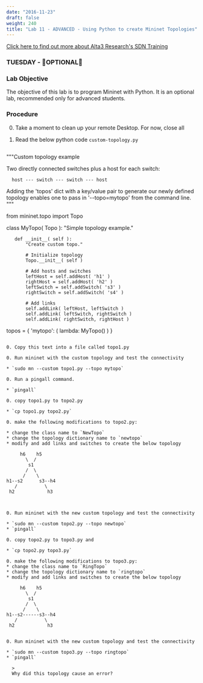 ```yaml
---
date: "2016-11-23"
draft: false
weight: 240
title: "Lab 11 - ADVANCED - Using Python to create Mininet Topologies"
---
```

[Click here to find out more about Alta3 Research's SDN Training](https://alta3.com/courses/sdn)

### TUESDAY - &#x1F680;OPTIONAL&#x1F680;

### Lab Objective
The objective of this lab is to program Mininet with Python. It is an optional lab, recommended only for advanced students.

### Procedure

0. Take a moment to clean up your remote Desktop. For now, close all 

0. Read the below python code `custom-topology.py`

   ``` python
"""Custom topology example

   Two directly connected switches plus a host for each switch:

      host --- switch --- switch --- host

   Adding the 'topos' dict with a key/value pair to generate our newly defined
   topology enables one to pass in '--topo=mytopo' from the command line.
   """

from mininet.topo import Topo

class MyTopo( Topo ):
       "Simple topology example."

       def __init__( self ):
           "Create custom topo."

           # Initialize topology
           Topo.__init__( self )

           # Add hosts and switches
           leftHost = self.addHost( 'h1' )
           rightHost = self.addHost( 'h2' )
           leftSwitch = self.addSwitch( 's3' )
           rightSwitch = self.addSwitch( 's4' )

           # Add links
           self.addLink( leftHost, leftSwitch )
           self.addLink( leftSwitch, rightSwitch )
           self.addLink( rightSwitch, rightHost )


topos = { 'mytopo': ( lambda: MyTopo() ) }
   ```

0. Copy this text into a file called topo1.py

0. Run mininet with the custom topology and test the connectivity

  * `sudo mn --custom topo1.py --topo mytopo`
  
0. Run a pingall command.

  * `pingall`

0. copy topo1.py to topo2.py
 
  * `cp topo1.py topo2.py`

0. make the following modifications to topo2.py:

  * change the class name to `NewTopo`
  * change the topology dictionary name to `newtopo`
  * modify and add links and switches to create the below topology

  ```
         h6    h5
           \  /
            s1
           /  \
          /    \
    h1--s2      s3--h4
       /          \
     h2            h3
  ```


0. Run mininet with the new custom topology and test the connectivity

  * `sudo mn --custom topo2.py --topo newtopo`
  * `pingall`

0. copy topo2.py to topo3.py and 

  * `cp topo2.py topo3.py`

0. make the following modifications to topo3.py:
  * change the class name to `RingTopo`
  * change the topology dictionary name to `ringtopo`
  * modify and add links and switches to create the below topology

  ```
         h6    h5
           \  /
            s1
           /  \
          /    \
    h1--s2------s3--h4
       /          \
     h2            h3

  ```

0. Run mininet with the new custom topology and test the connectivity

  * `sudo mn --custom topo3.py --topo ringtopo`
  * `pingall`

    >
    Why did this topology cause an error?
